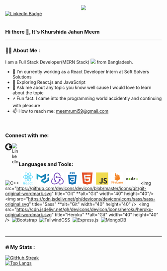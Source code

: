 <div id="header" align="center">
  <img src="https://media.giphy.com/media/paTz7UZbPfTZFRYnnB/giphy.gif" width="150"/>
</div>

<div id="badges">
  <a href="https://www.linkedin.com/in/khurshida-meem">
    <img src="https://img.shields.io/badge/LinkedIn-blue?style=for-the-badge&logo=linkedin&logoColor=white" alt="LinkedIn Badge"/>
  </a>
</div>
<img src="https://komarev.com/ghpvc/?username=Khurshida-Meem&style=flat-square&color=red" alt=""/>


### Hi there 👋, It's Khurshida Jahan Meem

---

### :woman_technologist: About Me :

I am a Full Stack Developer(MERN Stack) <img src="https://media.giphy.com/media/WUlplcMpOCEmTGBtBW/giphy.gif" width="30"> from Bangladesh.

- 🔭 I’m currently working as a React Developer Intern at Soft Solvers Solutions
- 🌱 Exploring React.js and JavaScript
- 💬 Ask me about any topic you know well cause I would love to learn about the topic 
- ⚡ Fun fact: I came into the programming world accidently and continuing with pleasure
- :mailbox: How to reach me: meemrumi59@gmail.com


<br/>

### Connect with me:

[<img align="left" alt="Portfolio" width="22px" src="https://raw.githubusercontent.com/iconic/open-iconic/master/svg/globe.svg" />](https://khurshida-meem.netlify.app/)
[<img align="left" alt="LinkedIn" width="22px" src="https://cdn.jsdelivr.net/npm/simple-icons@v3/icons/linkedin.svg" />](https://www.linkedin.com/in/khurshida-meem/)

<br />
<br/>

### Languages and Tools:

<div>

   <img src="https://cdn.jsdelivr.net/gh/devicons/devicon/icons/cplusplus/cplusplus-line.svg" title="C++" alt="C++" width="40" height="40" />&nbsp;
  <img src="https://github.com/devicons/devicon/blob/master/icons/react/react-original-wordmark.svg" title="React" alt="React" width="40" height="40"/>&nbsp;
  <img src="https://github.com/devicons/devicon/blob/master/icons/materialui/materialui-original.svg" title="Material UI" alt="Material UI" width="40" height="40"/>&nbsp;
  <img src="https://github.com/devicons/devicon/blob/master/icons/redux/redux-original.svg" title="Redux" alt="Redux " width="40" height="40"/>&nbsp;
  <img src="https://github.com/devicons/devicon/blob/master/icons/css3/css3-plain-wordmark.svg"  title="CSS3" alt="CSS" width="40" height="40"/>&nbsp;
  <img src="https://github.com/devicons/devicon/blob/master/icons/html5/html5-original.svg" title="HTML5" alt="HTML" width="40" height="40"/>&nbsp;
  <img src="https://github.com/devicons/devicon/blob/master/icons/javascript/javascript-original.svg" title="JavaScript" alt="JavaScript" width="40" height="40"/>&nbsp;
  <img src="https://github.com/devicons/devicon/blob/master/icons/firebase/firebase-plain-wordmark.svg" title="Firebase" alt="Firebase" width="40" height="40"/>&nbsp;
  <img src="https://github.com/devicons/devicon/blob/master/icons/nodejs/nodejs-original-wordmark.svg" title="NodeJS" alt="NodeJS" width="40" height="40"/>&nbsp;
  <img src="https://github.com/devicons/devicon/blob/master/icons/git/git-original-wordmark.svg" title="Git" **alt="Git" width="40" height="40"/>&nbsp;
  <img src="https://cdn.jsdelivr.net/gh/devicons/devicon/icons/sass/sass-original.svg"  title="Sass" **alt="Git" width="40" height="40" />&nbsp;
  <img src="https://cdn.jsdelivr.net/gh/devicons/devicon/icons/heroku/heroku-original-wordmark.svg"  title="Heroku" **alt="Git" width="40" height="40" />&nbsp;
  <img src="https://cdn.jsdelivr.net/gh/devicons/devicon/icons/bootstrap/bootstrap-original.svg" title="Bootstrap" alt="Bootstrap" width="40" height="40" />&nbsp;
  <img src="https://cdn.jsdelivr.net/gh/devicons/devicon/icons/tailwindcss/tailwindcss-original-wordmark.svg" title="TailwindCSS" alt="TailwindCSS" width="40" height="40" />&nbsp;
  <img src="https://cdn.jsdelivr.net/gh/devicons/devicon/icons/express/express-original-wordmark.svg" title="Express.js" alt="Express.js" width="40" height="40" />&nbsp;
  <img src="https://cdn.jsdelivr.net/gh/devicons/devicon/icons/mongodb/mongodb-original-wordmark.svg" title="MongoDB" alt="MongoDB" width="40" height="40" />&nbsp;
          
          
          
          
</div>
<br />

---

### :fire: My Stats :

[![GitHub Streak](http://github-readme-streak-stats.herokuapp.com?user=Khurshida-Meem&theme=github-dark)](https://git.io/streak-stats)
<br />
[![Top Langs](https://github-readme-stats.vercel.app/api/top-langs/?username=Khurshida-Meem&layout=compact&theme=vision-friendly-dark)](https://github.com/anuraghazra/github-readme-stats)

